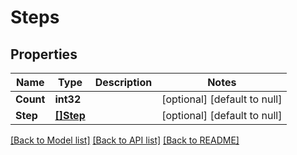 # Steps

## Properties
Name | Type | Description | Notes
------------ | ------------- | ------------- | -------------
**Count** | **int32** |  | [optional] [default to null]
**Step** | [**[]Step**](step.md) |  | [optional] [default to null]

[[Back to Model list]](../README.md#documentation-for-models) [[Back to API list]](../README.md#documentation-for-api-endpoints) [[Back to README]](../README.md)


